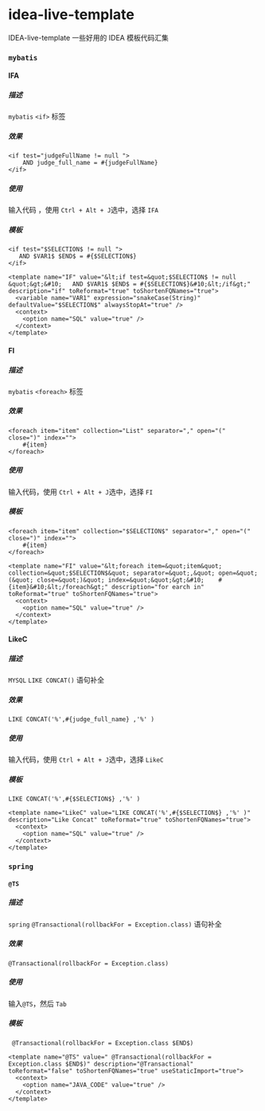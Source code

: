 # idea-live-template
IDEA-live-template 一些好用的 IDEA 模板代码汇集

### `mybatis`
#### IFA 
##### 描述 

`mybatis` `<if>` 标签 

##### 效果


```
<if test="judgeFullName != null ">
    AND judge_full_name = #{judgeFullName}
</if>
```
##### 使用

输入代码 ，使用 `Ctrl + Alt + J`选中，选择 `IFA`

##### 模板

```
<if test="$SELECTION$ != null ">
   AND $VAR1$ $END$ = #{$SELECTION$}
</if>
```

```
<template name="IF" value="&lt;if test=&quot;$SELECTION$ != null &quot;&gt;&#10;   AND $VAR1$ $END$ = #{$SELECTION$}&#10;&lt;/if&gt;" description="if" toReformat="true" toShortenFQNames="true">
  <variable name="VAR1" expression="snakeCase(String)" defaultValue="$SELECTION$" alwaysStopAt="true" />
  <context>
    <option name="SQL" value="true" />
  </context>
</template>
```

#### FI
##### 描述 

`mybatis` `<foreach>` 标签 

##### 效果


```
<foreach item="item" collection="List" separator="," open="(" close=")" index="">
    #{item}
</foreach>
```
##### 使用

输入代码，使用 `Ctrl + Alt + J`选中，选择 `FI`

##### 模板

```
<foreach item="item" collection="$SELECTION$" separator="," open="(" close=")" index="">
    #{item}
</foreach>
```

```
<template name="FI" value="&lt;foreach item=&quot;item&quot; collection=&quot;$SELECTION$&quot; separator=&quot;,&quot; open=&quot;(&quot; close=&quot;)&quot; index=&quot;&quot;&gt;&#10;    #{item}&#10;&lt;/foreach&gt;" description="for earch in" toReformat="true" toShortenFQNames="true">
  <context>
    <option name="SQL" value="true" />
  </context>
</template>
```
#### LikeC
##### 描述 

`MYSQL` `LIKE CONCAT()` 语句补全

##### 效果


```
LIKE CONCAT('%',#{judge_full_name} ,'%' )
```
##### 使用

输入代码，使用 `Ctrl + Alt + J`选中，选择 `LikeC`

##### 模板

```
LIKE CONCAT('%',#{$SELECTION$} ,'%' )
```

```
<template name="LikeC" value="LIKE CONCAT('%',#{$SELECTION$} ,'%' )" description="Like Concat" toReformat="true" toShortenFQNames="true">
  <context>
    <option name="SQL" value="true" />
  </context>
</template>
```
### `spring`

#### `@TS`
##### 描述 

`spring` `@Transactional(rollbackFor = Exception.class)` 语句补全

##### 效果

```
@Transactional(rollbackFor = Exception.class)
```
##### 使用

输入`@TS`，然后 `Tab`

##### 模板

```
 @Transactional(rollbackFor = Exception.class $END$)
```

```
<template name="@TS" value=" @Transactional(rollbackFor = Exception.class $END$)" description="@Transactional" toReformat="false" toShortenFQNames="true" useStaticImport="true">
  <context>
    <option name="JAVA_CODE" value="true" />
  </context>
</template>
```